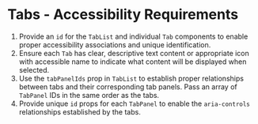 # Tabs - Accessibility Requirements

1. Provide an `id` for the `TabList` and individual `Tab` components to enable
      proper accessibility associations and unique identification.
2. Ensure each `Tab` has clear, descriptive text content or appropriate icon with accessible name to
      indicate what content will be displayed when selected.
3. Use the `tabPanelIds` prop in `TabList` to establish proper relationships between tabs and
      their corresponding tab panels. Pass an array of `TabPanel` IDs in the same order as the tabs.
4. Provide unique `id` props for each `TabPanel` to enable the `aria-controls`
      relationships established by the tabs.
